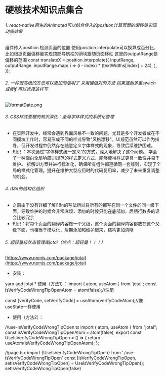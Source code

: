# 硬核技术知识点集合

###### 1. react-native原生的Animated可以结合传入的position计算页面的偏移量实现动画效果

   组件传入position 检测页面的位置  使用position.interpolate可以换算成百分比，比如根据页面偏移量实现顶部导航栏的滑块跟随页面移动
   这里的outputRange是偏移的范围
    <code-block lang="javascript">
    const translateX = position.interpolate({
        inputRange,
        outputRange: inputRange.map(
        i => (i - index) * (textWidths[index] + 24),
        ),
    });
    </code-block>

###### 2. 一种很高级的方法可以更加简洁明了 采用键值对的方法 如果遇到多重switch 或者if 可以选择这样写 

![formatDate.png](formatDate.png)

###### 3. CSS样式管理的知识深化：全局字体样式的系统化管理

*    在实际开发中，经常会遇到界面风格不一致的问题，尤其是多个开发者或在不同模块工作时，容易形成不同的样式导致"风格漂移"。UI规范虽然可以作为指导，但开发过程中仍然存在随意定义字体样式的现象，导致后续维护困难。
*    知识 ：本次通过“字体样式统一定义”的方式，深入地解决了这个问题。
   学会了一种面向全局响应UI规范的样式定义方式，能够使得样式更具一致性并易于维护。
   拆解UI方案并进行标准化，确保所有组件都遵循同一套规则，实现了全局的样式化管理。提升在维护大型应用时的代码复用率，减少了未来重复调整的机会。

###### 4. i18n的结构化组织
*    之前由于没有详细了解i18n的写法所以将所有的都写在同一个文件的同一级下面，导致维护的时候会非常麻烦，添加的时候只能在底部加，后期行数多的话会比较冗余
  * 知识：将每个页面的翻译内容做一个父级，这个页面的翻译内容都放在这个父级下面，也相当于模块化，后期添加和维护起来，结构更加清晰

###### 5. 超轻量级状态管理库jotai（优点：超轻量！！！）
[https://www.npmjs.com/package/jotai](https://www.npmjs.com/package/jotai)
* 安装：
<code-block>
 yarn add jotai
</code-block>
* 使用（方法1）：
<code-block lang="javascript">
import { atom, useAtom } from 'jotai';
const isVerifyCodeWrongTipOpenAtom = atom(false);//注册

const [verifyCode, setVerifyCode] = useAtom(verifyCodeAtom);//像useState一样使用
</code-block>
* 使用（方法2）：
<code-block lang="javascript">
//use-isVerifyCodeWrongTipOpen.ts
import { atom, useAtom } from "jotai";
const isVerifyCodeWrongTipOpenAtom = atom(false);
export const UseIsVerifyCodeWrongTipOpen = () => {
  return useAtom(isVerifyCodeWrongTipOpenAtom);
};

//page.tsx
import {UseIsVerifyCodeWrongTipOpen} from './use-isVerifyCodeWrongTipOpen'
const [isVerifyCodeWrongTipOpen, setIsVerifyCodeWrongTipOpen] = UseIsVerifyCodeWrongTipOpen();
setIsVerifyCodeWrongTipOpen(false)
</code-block>


